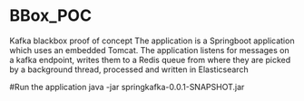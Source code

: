 # BBox_POC
Kafka blackbox proof of concept
The application is a Springboot application which uses an embedded Tomcat. The application listens for messages on a kafka endpoint, writes them to a Redis queue from where they are picked by a background thread, processed and written in Elasticsearch

#Run the application
java -jar springkafka-0.0.1-SNAPSHOT.jar
